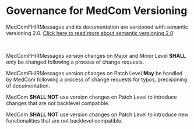 # Governance for MedCom Versioning

MedComFHIRMessages and its documentation are versioned with semantic versioning 2.0.
<a href="https://www.semver.org" target="_blank">Click here to read more about semantic versioning 2.0</a>

<br>

MedComFHIRMessages version changes on Major and Minor Level **SHALL** only be changed following a process of change requests.

MedComFHIRMessages version changes on Patch Level **May** be handled by MedCom following a process of change requests for typos, precisioning of documentation.

MedCom **SHALL NOT** use version changes on Patch Level to introduce changes that are not backlevel compatible. 

MedCom **SHALL NOT** use version changes on Patch Level to introduce new functionalities that are not backlevel compatible.
